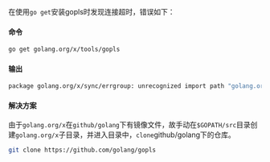 在使用`go get`安装gopls时发现连接超时，错误如下：
#### 命令
```bash
go get golang.org/x/tools/gopls
```
#### 输出
```bash
package golang.org/x/sync/errgroup: unrecognized import path "golang.org/x/sync/errgroup" (https fetch: Get https://golang.org/x/sync/errgroup?go-get=1: dial tcp 216.239.37.1:443: connectex: A connection attempt failed because the connected party did not properly respond after a period of time, or established connection failed because connected host has failed to respond.)
```
#### 解决方案
由于`golang.org/x`在`github/golang`下有镜像文件，故手动在`$GOPATH/src`目录创建`golang.org/x`子目录，并进入目录中，`clone`github/golang下的仓库。
```bash
git clone https://github.com/golang/gopls
```
